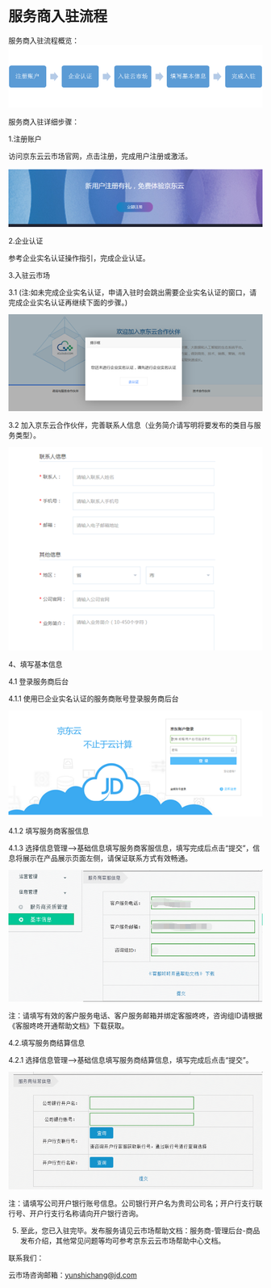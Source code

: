 # 服务商入驻流程
服务商入驻流程概览：
![image](https://github.com/jdcloudcom/cn/blob/edit/documentation/Marketplace/Marketplace/MarketPlace-Image/%E5%85%A5%E9%A9%BB%E6%B5%81%E7%A8%8B.png)

服务商入驻详细步骤：

1.注册账户

访问京东云云市场官网，点击注册，完成用户注册或激活。

![image](https://github.com/jdcloudcom/cn/blob/edit/documentation/Marketplace/Marketplace/MarketPlace-Image/%E6%B3%A8%E5%86%8C%E8%B4%A6%E6%88%B7.png)

2.企业认证

参考企业实名认证操作指引，完成企业认证。

 

3.入驻云市场

3.1 (注:如未完成企业实名认证，申请入驻时会跳出需要企业实名认证的窗口，请完成企业实名认证再继续下面的步骤。)

![image](https://github.com/jdcloudcom/cn/blob/edit/documentation/Marketplace/Marketplace/MarketPlace-Image/%E5%AE%9E%E5%90%8D%E8%AE%A4%E8%AF%81.png)

 

3.2 加入京东云合作伙伴，完善联系人信息（业务简介请写明将要发布的类目与服务类型）。

![image](https://github.com/jdcloudcom/cn/blob/edit/documentation/Marketplace/Marketplace/MarketPlace-Image/%E5%AE%8C%E5%96%84%E4%BF%A1%E6%81%AF.png)

 

4、填写基本信息

4.1 登录服务商后台

4.1.1  使用已企业实名认证的服务商账号登录服务商后台



![image](https://github.com/jdcloudcom/cn/blob/edit/documentation/Marketplace/Marketplace/MarketPlace-Image/%E7%99%BB%E5%BD%95.png)



4.1.2 填写服务商客服信息

4.1.3 选择信息管理-->基础信息填写服务商客服信息，填写完成后点击“提交”，信息将展示在产品展示页面左侧，请保证联系方式有效畅通。

![image](https://github.com/jdcloudcom/cn/blob/edit/documentation/Marketplace/Marketplace/MarketPlace-Image/%E5%A1%AB%E5%86%99%E6%9C%8D%E5%8A%A1%E5%95%86%E4%BF%A1%E6%81%AF.png)

注：请填写有效的客户服务电话、客户服务邮箱并绑定客服咚咚，咨询组ID请根据《客服咚咚开通帮助文档》下载获取。



4.2.填写服务商结算信息

4.2.1 选择信息管理-->基础信息填写服务商结算信息，填写完成后点击“提交”。



![image](https://github.com/jdcloudcom/cn/blob/edit/documentation/Marketplace/Marketplace/MarketPlace-Image/%E6%9C%8D%E5%8A%A1%E5%95%86%E7%BB%93%E7%AE%97%E4%BF%A1%E6%81%AF.png)

 

注：请填写公司开户银行账号信息。公司银行开户名为贵司公司名；开户行支行联行号、开户行支行名称请向开户银行咨询。

 

5. 至此，您已入驻完毕。发布服务请见云市场帮助文档：服务商-管理后台-商品发布介绍，其他常见问题等均可参考京东云云市场帮助中心文档。

 

 

联系我们：

   云市场咨询邮箱：yunshichang@jd.com
